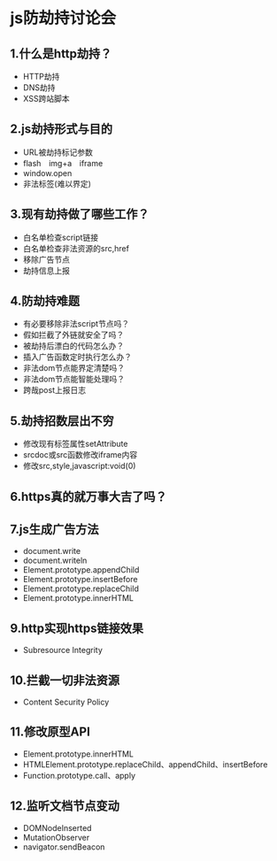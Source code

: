 # js防劫持讨论会

## 1.什么是http劫持？
 + HTTP劫持
 + DNS劫持
 + XSS跨站脚本

## 2.js劫持形式与目的
 + URL被劫持标记参数
 + flash　img+a　iframe
 + window.open
 + 非法标签(难以界定)

## 3.现有劫持做了哪些工作？
 + 白名单检查script链接
 + 白名单检查非法资源的src,href
 + 移除广告节点
 + 劫持信息上报

## 4.防劫持难题
 + 有必要移除非法script节点吗？
 + 假如拦截了外链就安全了吗？
 + 被劫持后漂白的代码怎么办？
 + 插入广告函数定时执行怎么办？
 + 非法dom节点能界定清楚吗？
 + 非法dom节点能智能处理吗？
 + 跨哉post上报日志

## 5.劫持招数层出不穷
 + 修改现有标签属性setAttribute
 + srcdoc或src函数修改iframe内容
 + 修改src,style,javascript:void(0)

## 6.https真的就万事大吉了吗？

## 7.js生成广告方法
 + document.write
 + document.writeln
 + Element.prototype.appendChild
 + Element.prototype.insertBefore
 + Element.prototype.replaceChild
 + Element.prototype.innerHTML

## 9.http实现https链接效果
 + Subresource Integrity

## 10.拦截一切非法资源
 + Content Security Policy

## 11.修改原型API
 + Element.prototype.innerHTML
 + HTMLElement.prototype.replaceChild、appendChild、insertBefore
 + Function.prototype.call、apply

## 12.监听文档节点变动
 + DOMNodeInserted
 + MutationObserver
 + navigator.sendBeacon